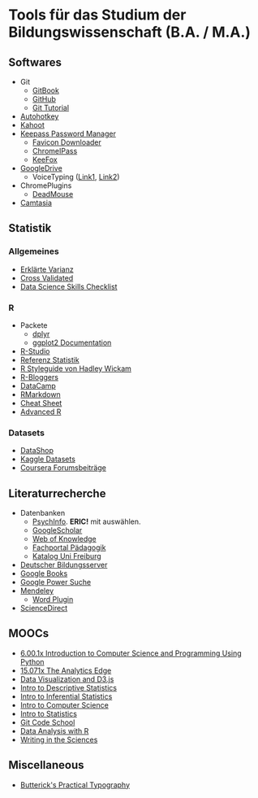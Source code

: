 # Tools für das Studium der Bildungswissenschaft (B.A. / M.A.)

## Softwares

* Git
	* [GitBook](https://www.gitbook.com/)
	* [GitHub](https://github.com/)
	* [Git Tutorial](https://rogerdudler.github.io/git-guide/index.de.html)
* [Autohotkey](https://autohotkey.com/)
* [Kahoot](https://kahoot.it/)
* [Keepass Password Manager](http://keepass.info/)
	* [Favicon Downloader](https://sourceforge.net/projects/keepass-favicon/)
	* [ChromeIPass](http://keepass.info/plugins.html#chromeipass)
	* [KeeFox](http://keefox.org/)
* [GoogleDrive](https://drive.google.com/drive/)
	* VoiceTyping ([Link1](http://www.pcworld.com/article/3038200/data-center-cloud/how-to-use-voice-dictation-in-google-docs.html), [Link2](http://www.makeuseof.com/tag/voice-typing-new-best-feature-google-docs/))
* ChromePlugins
	* [DeadMouse](https://chrome.google.com/webstore/detail/deadmouse/kioijmpindokaaahaeigkkkbogccljhm)
* [Camtasia](https://www.techsmith.de/camtasia.html)


## Statistik

### Allgemeines

* [Erklärte Varianz](https://assessingpsyche.wordpress.com/2014/07/10/two-visualizations-for-explaining-variance-explained/)
* [Cross Validated](http://stats.stackexchange.com/)
* [Data Science Skills Checklist](http://1onjea25cyhx3uvxgs4vu325.wpengine.netdna-cdn.com/wp-content/uploads/2014/12/UdacityUltimateSkillChecklistForYourFirstDataAnalystJob.pdf)

### R

* Packete
	* [dplyr](https://cran.rstudio.com/web/packages/dplyr/vignettes/introduction.html)
	* [ggplot2 Documentation](http://docs.ggplot2.org/current/)
* [R-Studio](https://www.rstudio.com/)
* [Referenz Statistik](http://www.statmethods.net/)
* [R Styleguide von Hadley Wickam](http://adv-r.had.co.nz/Style.html)
* [R-Bloggers](http://www.r-bloggers.com/)
* [DataCamp](https://www.datacamp.com/)
* [RMarkdown](http://rmarkdown.rstudio.com/)
* [Cheat Sheet](https://www.rstudio.com/resources/cheatsheets/)
* [Advanced R](http://adv-r.had.co.nz/)

### Datasets

* [DataShop](https://pslcdatashop.web.cmu.edu/index.jsp?datasets=public)
* [Kaggle Datasets](https://www.kaggle.com/datasets)
* [Coursera Forumsbeiträge](https://github.com/elleros/courseraforums)

## Literaturrecherche

* Datenbanken
	* [PsychInfo](http://rzblx10.uni-regensburg.de/dbinfo/dbliste.php?bib_id=ubfre&colors=7&ocolors=40&lett=f&gebiete=22). **ERIC!** mit auswählen.
	* [GoogleScholar](https://scholar.google.de/)
	* [Web of Knowledge](https://apps.webofknowledge.com/)
	* [Fachportal Pädagogik](http://www.fachportal-paedagogik.de/)
	* [Katalog Uni Freiburg](https://katalog.ub.uni-freiburg.de/opac/)
* [Deutscher Bildungsserver](http://www.bildungsserver.de/)
* [Google Books](https://books.google.de/)
* [Google Power Suche](https://supple.com.au/tools/google-advanced-search-operators/)
* [Mendeley](https://www.mendeley.com/)
	* [Word Plugin](http://support.mendeley.com/customer/en/portal/articles/168756-installing-and-using-the-word-plugin-in-windows)
* [ScienceDirect](http://www.sciencedirect.com/)

## MOOCs

* [6.00.1x Introduction to Computer Science and Programming Using Python](https://www.edx.org/course/introduction-computer-science-mitx-6-00-1x-7)
* [15.071x The Analytics Edge](https://www.edx.org/course/analytics-edge-mitx-15-071x-2)
* [Data Visualization and D3.js](https://www.udacity.com/course/data-visualization-and-d3js--ud507)
* [Intro to Descriptive Statistics](https://www.udacity.com/course/intro-to-descriptive-statistics--ud827)
* [Intro to Inferential Statistics](https://www.udacity.com/course/intro-to-descriptive-statistics--ud827)
* [Intro to Computer Science](https://www.udacity.com/course/intro-to-computer-science--cs101)
* [Intro to Statistics](https://www.udacity.com/course/intro-to-statistics--st101)
* [Git Code School](https://www.codeschool.com/learn/git)
* [Data Analysis with R](https://www.udacity.com/course/data-analysis-with-r--ud651)
* [Writing in the Sciences](https://lagunita.stanford.edu/courses/Medicine/SciWrite-SP/SelfPaced/about)

## Miscellaneous

* [Butterick's Practical Typography](http://practicaltypography.com/)